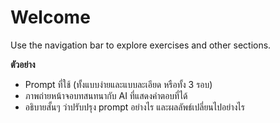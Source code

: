 # Welcome

Use the navigation bar to explore exercises and other sections.

**ตัวอย่าง**

- Prompt ที่ใช้ (ทั้งแบบง่ายและแบบละเอียด หรือทั้ง 3 รอบ)
- ภาพถ่ายหน้าจอบทสนทนากับ AI ที่แสดงคำตอบที่ได้
- อธิบายสั้นๆ ว่าปรับปรุง prompt อย่างไร และผลลัพธ์เปลี่ยนไปอย่างไร